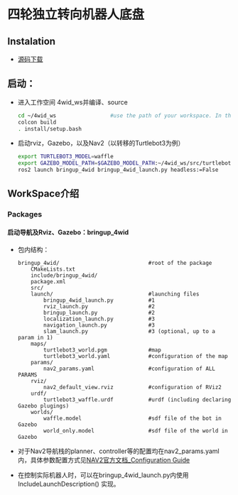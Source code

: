 # 四轮独立转向机器人底盘

## Instalation

+ [源码下载](https://github.com/glaciercoder/4wid_4wis_nav.git)
  
  

## 启动：

+ 进入工作空间 4wid_ws并编译、source
  
  ```bash
  cd ~/4wid_ws                 #use the path of your workspace. In this doc, the workspace is placed at ~/ directly
  colcon build
  . install/setup.bash
  ```

+ 启动rviz，Gazebo，以及Nav2（以转移的Turtlebot3为例）
  
  ```bash
  export TURTLEBOT3_MODEL=waffle
  export GAZEBO_MODEL_PATH=$GAZEBO_MODEL_PATH:~/4wid_ws/src/turtlebot3_gazebo/models     # use the path of your workspace
  ros2 launch bringup_4wid bringup_4wid_launch.py headless:=False
  ```
  
  
  
  
  
  
  
  

## WorkSpace介绍

### Packages

#### 启动导航及Rviz、Gazebo：bringup_4wid

+ 包内结构：
  
  ```
  bringup_4wid/                            #root of the package
      CMakeLists.txt
      include/bringup_4wid/
      package.xml
      src/
      launch/                              #launching files
          bringup_4wid_launch.py           #1
          rviz_launch.py                   #2
          bringup_launch.py                #2
          localization_launch.py           #3    
          navigation_launch.py             #3
          slam_launch.py                   #3 (optional, up to a param in 1)
      maps/
          turtlebot3_world.pgm             #map
          turtlebot3_world.yaml            #configuration of the map
      params/
          nav2_params.yaml                 #configuration of ALL PARAMS 
      rviz/
          nav2_default_view.rviz           #configuration of RViz2
      urdf/
          turtlebot3_waffle.urdf           #urdf (including declaring Gazebo plugings)
      worlds/
          waffle.model                     #sdf file of the bot in Gazebo
          world_only.model                 #sdf file of the world in Gazebo    
  ```

+ 对于Nav2导航栈的planner、controller等的配置均在nav2_params.yaml内，具体参数配置方式见[NAV2官方文档_Configuration Guide](https://navigation.ros.org/configuration/index.html)

+ 在控制实际机器人时，可以在bringup_4wid_launch.py内使用 IncludeLaunchDescription() 实现。
